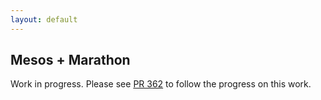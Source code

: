```yaml
---
layout: default
---
```


## Mesos + Marathon

Work in progress. Please see [PR 362](https://github.com/microservices-demo/microservices-demo/pull/362) to follow the progress on this work.